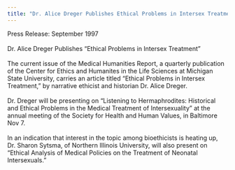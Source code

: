 ```yaml
---
title: "Dr. Alice Dreger Publishes Ethical Problems in Intersex Treatment"
---
```


Press Release: September 1997<br><br>Dr. Alice Dreger Publishes &#8220;Ethical Problems in Intersex Treatment&#8221;<br><br>The current issue of the Medical Humanities Report, a quarterly publication of the Center for Ethics and Humanites in the Life Sciences at Michigan State University, carries an article titled &#8220;Ethical Problems in Intersex Treatment,&#8221; by narrative ethicist and historian Dr. Alice Dreger.<br><br>Dr. Dreger will be presenting on &#8220;Listening to Hermaphrodites: Historical and Ethical Problems in the Medical Treatment of Intersexuality&#8221; at the annual meeting of the Society for Health and Human Values, in Baltimore Nov 7.<br><br>In an indication that interest in the topic among bioethicists is heating up, Dr. Sharon Sytsma, of Northern Illinois University, will also present on &#8220;Ethical Analysis of Medical Policies on the Treatment of Neonatal Intersexuals.&#8221;